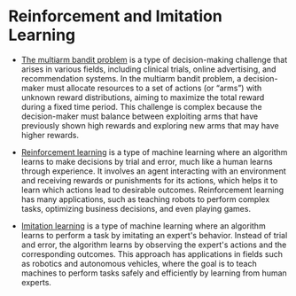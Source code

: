 # Reinforcement and Imitation Learning

* [The multiarm bandit problem](./bandits.md) is a type of decision-making challenge that arises in various fields, including clinical trials, online advertising, and recommendation systems. In the multiarm bandit problem, a decision-maker must allocate resources to a set of actions (or “arms”) with unknown reward distributions, aiming to maximize the total reward during a fixed time period. This challenge is complex because the decision-maker must balance between exploiting arms that have previously shown high rewards and exploring new arms that may have higher rewards.

* [Reinforcement learning](./rl.md) is a type of machine learning where an algorithm learns to make decisions by trial and error, much like a human learns through experience. It involves an agent interacting with an environment and receiving rewards or punishments for its actions, which helps it to learn which actions lead to desirable outcomes. Reinforcement learning has many applications, such as teaching robots to perform complex tasks, optimizing business decisions, and even playing games.

* [Imitation learning](./imitation.md) is a type of machine learning where an algorithm learns to perform a task by imitating an expert's behavior. Instead of trial and error, the algorithm learns by observing the expert's actions and the corresponding outcomes. This approach has applications in fields such as robotics and autonomous vehicles, where the goal is to teach machines to perform tasks safely and efficiently by learning from human experts.